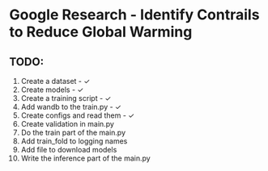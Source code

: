 # Google Research - Identify Contrails to Reduce Global Warming

## TODO:
1. Create a dataset - ✓
2. Create models - ✓
3. Create a training script - ✓
4. Add wandb to the train.py - ✓
4. Create configs and read them - ✓
5. Create validation in main.py
6. Do the train part of the main.py
7. Add train_fold to logging names
7. Add file to download models
7. Write the inference part of the main.py